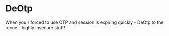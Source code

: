 # DeOtp
When you'r forced to use OTP and session is expiring quickly - DeOtp to the recue - highly insecure stuff!
